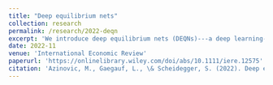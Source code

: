 ```yaml
---
title: "Deep equilibrium nets"
collection: research
permalink: /research/2022-deqn
excerpt: 'We introduce deep equilibrium nets (DEQNs)---a deep learning-based method to compute approximate functional rational expectations equilibria of economic models featuring a significant amount of heterogeneity, uncertainty, and occasionally binding constraints. DEQNs are neural networks trained in an unsupervised fashion to satisfy all equilibrium conditions along simulated paths of the economy. Since DEQNs approximate the equilibrium functions directly, simulating the economy is computationally cheap, and training data can be generated at virtually zero cost. We demonstrate that DEQNs can accurately solve economically relevant models by applying them to two challenging life-cycle models and a Bewley-style model with aggregate risk.'
date: 2022-11
venue: 'International Economic Review'
paperurl: 'https://onlinelibrary.wiley.com/doi/abs/10.1111/iere.12575'
citation: 'Azinovic, M., Gaegauf, L., \& Scheidegger, S. (2022). Deep equilibrium nets. International Economic Review, 63(4), 1471-1525.'
---
```

